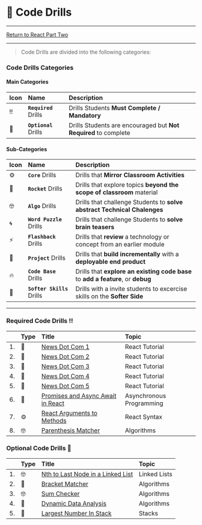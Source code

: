 # :dart: Code Drills

<hr> 

[Return to React Part Two](../../../README.md#react-part-two)

<hr>

> Code Drills are divided into the following categories: 

### Code Drills Categories

#### **Main Categories**

| Icon | Name | Description |
|:--|:--|:--|
| :bangbang:  | **`Required`** Drills  | Drills Students **Must Complete / Mandatory** |
| :diamond_shape_with_a_dot_inside:  | **`Optional`** Drills  | Drills Students are encouraged but **Not Required** to complete |

#### **Sub-Categories**

| Icon | Name | Description |
|:--|:--|:--|
| :gear:  | **`Core`** Drills  | Drills that **Mirror Classroom Activities**|
| :rocket:  | **`Rocket`** Drills  | Drills that explore topics **beyond the scope of classroom** material  |
| :nerd_face: | **`Algo`** Drills  | Drills that challenge Students to **solve abstract Technical Chalenges** |
| :cyclone: | **`Word Puzzle`** Drills  | Drills that challenge Students to **solve brain teasers**  |
|  :zap: | **`Flashback`** Drills  | Drills that **review** a technology or concept from an earlier module  |
| :triangular_flag_on_post: | **`Project`** Drills  | Drills that **build incrementally** with a **deployable end product** |
| :fire:  | **`Code Base`** Drills  | Drills that **explore an existing code base** to **add a feature**, or **debug** |
| :radio_button: | **`Softer Skills`** Drills  | Drills with a invite students to excercise skills on the **Softer Side** |

<hr> 

### Required Code Drills :bangbang:
|&nbsp;| Type | Title | Topic |
|:-- | :-- | :--| :--|
| 1. | :triangular_flag_on_post:  | [News Dot Com 1](./00-required/01-proj-news-dot-com-1) | React Tutorial |
| 2. | :triangular_flag_on_post:  | [News Dot Com 2](/00-required/02-proj-news-dot-com-2) | React Tutorial |
| 3. | :triangular_flag_on_post:  | [News Dot Com 3](/00-required/03-proj-news-dot-com-3) | React Tutorial |
| 4. | :triangular_flag_on_post:  | [News Dot Com 4](/00-required/04-proj-news-dot-com-4) | React Tutorial |
| 5. | :triangular_flag_on_post:  | [News Dot Com 5](/00-required/05-proj-news-dot-com-5) | React Tutorial |
| 6. | :rocket: | [Promises and Async Await in React](/00-required/06-rock-react-promises) | Asynchronous Programming |
| 7. | :gear:  | [React Arguments to Methods](/00-required/07-core-react-arguments-to-methods) |  React Syntax |
| 8. | :nerd_face:  | [Parenthesis Matcher](/00-required/08-algo-parenthesis-matcher) | Algorithms |

### Optional Code Drills :diamond_shape_with_a_dot_inside:
|&nbsp;| Type | Title | Topic | 
|:-- | :-- | :--| :--|
| 1. | :nerd_face: | [Nth to Last Node in a Linked List](./01-optional-code-drills/01-algo-nth-to-last-linked-list) | Linked Lists |
| 2. | :rocket: | [Bracket Matcher](./01-optional-code-drills/02-rock-bracket-checker) | Algorithms |
| 3. | :nerd_face: | [Sum Checker](./03-algo-sum-check) | Algorithms |
| 4. | :rocket: | [Dynamic Data Analysis](./01-optional-code-drills/04-rock-dynamic-data-analysis) | Algorithms |
| 5. | :rocket: | [Largest Number In Stack](./01-optional-code-drills/05-rock-largest-number-in-stack) | Stacks |
